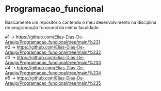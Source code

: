 # Programacao_funcional
Basicamente um repositório contendo o meu desenvolvimento na disciplina de programação funcional da minha faculdade.

#1 -> https://github.com/Elias-Dias-De-Araujo/Programacao_funcional/tree/main/%231 \
#2 -> https://github.com/Elias-Dias-De-Araujo/Programacao_funcional/tree/main/%232 \
#3 -> https://github.com/Elias-Dias-De-Araujo/Programacao_funcional/tree/main/%233 \
#4 -> https://github.com/Elias-Dias-De-Araujo/Programacao_funcional/tree/main/%234 \
#5 -> https://github.com/Elias-Dias-De-Araujo/Programacao_funcional/tree/main/%235
